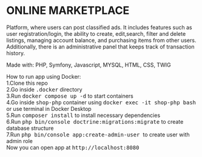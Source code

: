# ONLINE MARKETPLACE

Platform, where users can post classified ads. It includes features such as user registration/login, the ability to create, edit,search, filter and delete listings, managing account balance, and purchasing items from other users. Additionally, there is an administrative panel that keeps track of transaction history.

Made with: PHP, Symfony, Javascript, MYSQL, HTML, CSS, TWIG

How to run app using Docker: \
1.Clone this repo \
2.Go inside <kbd>.docker</kbd> directory \
3.Run <kbd>docker compose up -d</kbd> to start containers \
4.Go inside <kbd>shop-php</kbd> container using <kbd>docker exec -it shop-php bash</kbd> or use terminal in Docker Desktop \
5.Run <kbd>composer install</kbd> to install necessary dependencies \
6.Run <kbd>php bin/console doctrine:migrations:migrate</kbd> to create database structure \
7.Run <kbd>php bin/console app:create-admin-user <login> <password></kbd> to create user with admin role \
Now you can open app at <kbd>http://localhost:8080</kbd>

